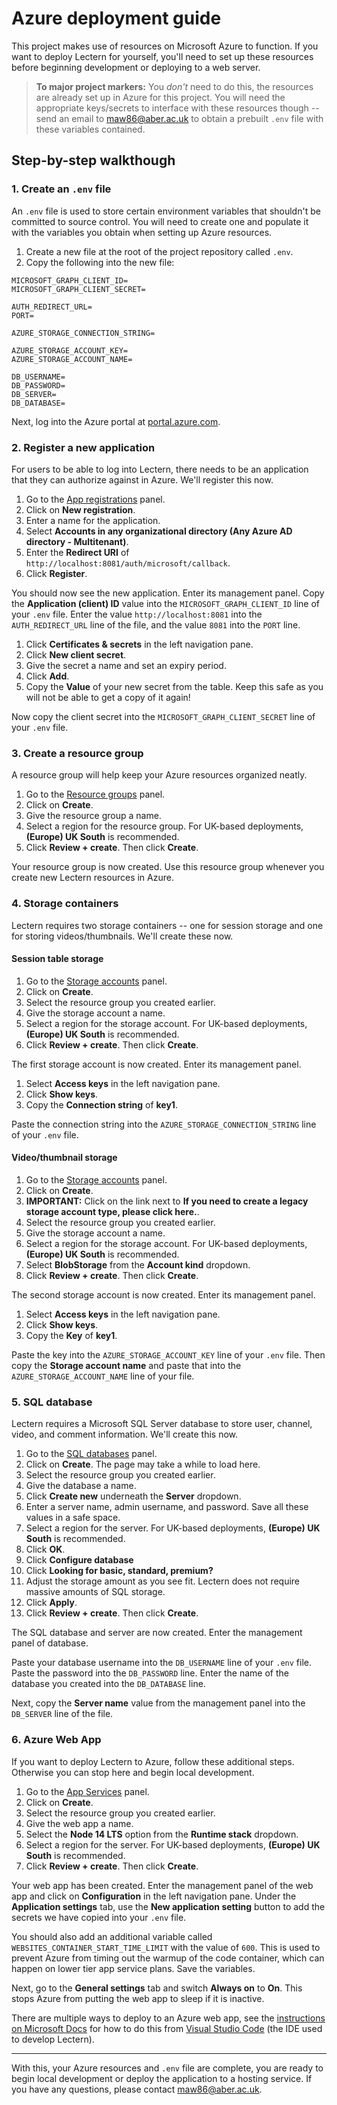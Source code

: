 # Azure deployment guide

This project makes use of resources on Microsoft Azure to function. If you want
to deploy Lectern for yourself, you'll need to set up these resources before
beginning development or deploying to a web server.

> **To major project markers:** You *don't* need to do this, the resources are
> already set up in Azure for this project. You will need the appropriate keys/secrets
> to interface with these resources though -- send an email to
> [maw86@aber.ac.uk](mailto:maw86@aber.ac.uk) to obtain a prebuilt `.env` file
> with these variables contained.

## Step-by-step walkthough
### 1. Create an `.env` file
An `.env` file is used to store certain environment variables that shouldn't
be committed to source control. You will need to create one and populate it with
the variables you obtain when setting up Azure resources.

1. Create a new file at the root of the project repository called `.env`.
2. Copy the following into the new file:
```
MICROSOFT_GRAPH_CLIENT_ID=
MICROSOFT_GRAPH_CLIENT_SECRET=

AUTH_REDIRECT_URL=
PORT=

AZURE_STORAGE_CONNECTION_STRING=

AZURE_STORAGE_ACCOUNT_KEY=
AZURE_STORAGE_ACCOUNT_NAME=

DB_USERNAME=
DB_PASSWORD=
DB_SERVER=
DB_DATABASE=
```

Next, log into the Azure portal at [portal.azure.com](https://portal.azure.com).

### 2. Register a new application
For users to be able to log into Lectern, there needs to be an application that
they can authorize against in Azure. We'll register this now.

1. Go to the [App registrations](https://portal.azure.com/#blade/Microsoft_AAD_RegisteredApps/ApplicationsListBlade) panel.
2. Click on **New registration**.
3. Enter a name for the application.
4. Select **Accounts in any organizational directory (Any Azure AD directory - Multitenant)**.
5. Enter the **Redirect URI** of `http://localhost:8081/auth/microsoft/callback`.
6. Click **Register**.

You should now see the new application. Enter its management panel. Copy the
**Application (client) ID** value into the `MICROSOFT_GRAPH_CLIENT_ID` line of
your `.env` file. Enter the value `http://localhost:8081` into the `AUTH_REDIRECT_URL`
line of the file, and the value `8081` into the `PORT` line.

1. Click **Certificates & secrets** in the left navigation pane.
2. Click **New client secret**.
3. Give the secret a name and set an expiry period.
4. Click **Add**.
5. Copy the **Value** of your new secret from the table. Keep this safe as you
will not be able to get a copy of it again!

Now copy the client secret into the `MICROSOFT_GRAPH_CLIENT_SECRET` line of your
`.env` file.

### 3. Create a resource group
A resource group will help keep your Azure resources organized neatly.

1. Go to the [Resource groups](https://portal.azure.com/#blade/HubsExtension/BrowseResourceGroups) panel.
2. Click on **Create**.
3. Give the resource group a name.
4. Select a region for the resource group. For UK-based deployments, **(Europe)
UK South** is recommended.
5. Click **Review + create**. Then click **Create**.

Your resource group is now created. Use this resource group whenever you create
new Lectern resources in Azure.

### 4. Storage containers
Lectern requires two storage containers -- one for session storage and one for
storing videos/thumbnails. We'll create these now.

#### Session table storage
1. Go to the [Storage accounts](https://portal.azure.com/#blade/HubsExtension/BrowseResource/resourceType/Microsoft.Storage%2FStorageAccounts) panel.
2. Click on **Create**.
3. Select the resource group you created earlier.
4. Give the storage account a name.
5. Select a region for the storage account. For UK-based deployments, **(Europe)
UK South** is recommended.
6. Click **Review + create**. Then click **Create**.

The first storage account is now created. Enter its management panel.

1. Select **Access keys** in the left navigation pane.
2. Click **Show keys**.
3. Copy the **Connection string** of **key1**.

Paste the connection string into the `AZURE_STORAGE_CONNECTION_STRING` line of
your `.env` file.

#### Video/thumbnail storage
1. Go to the [Storage accounts](https://portal.azure.com/#blade/HubsExtension/BrowseResource/resourceType/Microsoft.Storage%2FStorageAccounts) panel.
2. Click on **Create**.
3. **IMPORTANT:** Click on the link next to **If you need to create a legacy storage account type, please click here.**.
4. Select the resource group you created earlier.
5. Give the storage account a name.
6. Select a region for the storage account. For UK-based deployments, **(Europe)
UK South** is recommended.
7. Select **BlobStorage** from the **Account kind** dropdown.
8. Click **Review + create**. Then click **Create**.

The second storage account is now created. Enter its management panel.

1. Select **Access keys** in the left navigation pane.
2. Click **Show keys**.
3. Copy the **Key** of **key1**.

Paste the key into the `AZURE_STORAGE_ACCOUNT_KEY` line of your `.env` file.
Then copy the **Storage account name** and paste that into the `AZURE_STORAGE_ACCOUNT_NAME`
line of your file.

### 5. SQL database
Lectern requires a Microsoft SQL Server database to store user, channel, video,
and comment information. We'll create this now.

1. Go to the [SQL databases](https://portal.azure.com/#blade/HubsExtension/BrowseResource/resourceType/Microsoft.Sql%2Fservers%2Fdatabases) panel.
2. Click on **Create**. The page may take a while to load here.
3. Select the resource group you created earlier.
4. Give the database a name.
5. Click **Create new** underneath the **Server** dropdown.
6. Enter a server name, admin username, and password. Save all these values in
a safe space.
7. Select a region for the server. For UK-based deployments, **(Europe)
UK South** is recommended.
8. Click **OK**.
9. Click **Configure database**
10. Click **Looking for basic, standard, premium?**
11. Adjust the storage amount as you see fit. Lectern does not require massive
amounts of SQL storage.
12. Click **Apply**.
13. Click **Review + create**. Then click **Create**.

The SQL database and server are now created. Enter the management panel of 
database.

Paste your database username into the `DB_USERNAME` line of your `.env` file.
Paste the password into the `DB_PASSWORD` line. Enter the name of the database
you created into the `DB_DATABASE` line.

Next, copy the **Server name** value from the management panel into the
`DB_SERVER` line of the file.

### 6. Azure Web App
If you want to deploy Lectern to Azure, follow these additional steps. Otherwise
you can stop here and begin local development.

1. Go to the [App Services](https://portal.azure.com/#blade/HubsExtension/BrowseResource/resourceType/Microsoft.Web%2Fsites) panel.
2. Click on **Create**.
3. Select the resource group you created earlier.
4. Give the web app a name.
5. Select the **Node 14 LTS** option from the **Runtime stack** dropdown.
6. Select a region for the server. For UK-based deployments, **(Europe)
UK South** is recommended.
7. Click **Review + create**. Then click **Create**.



Your web app has been created. Enter the management panel of the web app and
click on **Configuration** in the left navigation pane. Under the **Application
settings** tab, use the **New application setting** button to add the secrets we
have copied into your `.env` file.

You should also add an additional variable called `WEBSITES_CONTAINER_START_TIME_LIMIT`
with the value of `600`. This is used to prevent Azure from timing out the warmup
of the code container, which can happen on lower tier app service plans. Save the
variables.

Next, go to the **General settings** tab and switch **Always on** to **On**. This
stops Azure from putting the web app to sleep if it is inactive.

There are multiple ways to deploy to an Azure web
app, see the [instructions on Microsoft Docs](https://docs.microsoft.com/en-us/azure/app-service/quickstart-nodejs?pivots=platform-linux#deploy-to-azure) for how to
do this from [Visual Studio Code](https://code.visualstudio.com/) (the IDE used to develop Lectern).

---

With this, your Azure resources and `.env` file are complete, you are ready
to begin local development or deploy the application to a hosting service. If
you have any questions, please contact [maw86@aber.ac.uk](mailto:maw86@aber.ac.uk).
